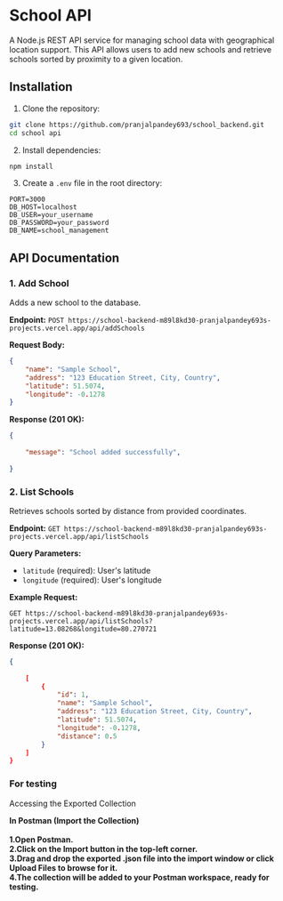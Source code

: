 # School API

A Node.js REST API service for managing school data with geographical location support. This API allows users to add new schools and retrieve schools sorted by proximity to a given location.


## Installation
1. Clone the repository:
```bash
git clone https://github.com/pranjalpandey693/school_backend.git
cd school api
```

2. Install dependencies:
```bash
npm install
```

3. Create a `.env` file in the root directory:
```env
PORT=3000
DB_HOST=localhost
DB_USER=your_username
DB_PASSWORD=your_password
DB_NAME=school_management
```


## API Documentation

### 1. Add School
Adds a new school to the database.

**Endpoint:** `POST https://school-backend-m89l8kd30-pranjalpandey693s-projects.vercel.app/api/addSchools`

**Request Body:**
```json
{
    "name": "Sample School",
    "address": "123 Education Street, City, Country",
    "latitude": 51.5074,
    "longitude": -0.1278
}
```

**Response (201 OK):**
```json
{
    
    "message": "School added successfully",
   
}
```

### 2. List Schools
Retrieves schools sorted by distance from provided coordinates.

**Endpoint:** `GET https://school-backend-m89l8kd30-pranjalpandey693s-projects.vercel.app/api/listSchools`

**Query Parameters:**
- `latitude` (required): User's latitude
- `longitude` (required): User's longitude

**Example Request:**
```
GET https://school-backend-m89l8kd30-pranjalpandey693s-projects.vercel.app/api/listSchools?latitude=13.08268&longitude=80.270721
```

**Response (201 OK):**
```json
{
   
    [
        {
            "id": 1,
            "name": "Sample School",
            "address": "123 Education Street, City, Country",
            "latitude": 51.5074,
            "longitude": -0.1278,
            "distance": 0.5
        }
    ]
}
```

 ### For testing
 Accessing the Exported Collection

 **In Postman (Import the Collection)**<br><br>
 **1.Open Postman.**<br>
 **2.Click on the Import button in the top-left corner.**<br>
 **3.Drag and drop the exported .json file into the import window or click Upload Files to browse for it.**<br>
 **4.The collection will be added to your Postman workspace, ready for testing.**<br>
